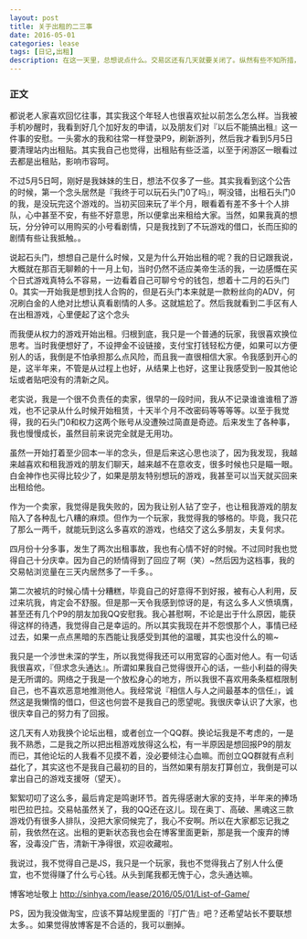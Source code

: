 ```yaml
---
layout: post
title: 关于出租的二三事
date: 2016-05-01
categories: lease
tags: [日记,出租]
description: 在这一天里，总想说点什么。交易区还有几天就要关闭了。纵然有些不知所措，但实际上心理准备肯定也早已做好了，觉得对这个结果，估计自己要背一半的锅。字太多，又矫情，各位看官悠着点~
---
```



### 正文


都说老人家喜欢回忆往事，其实我这个年轻人也很喜欢扯以前怎么怎么样。当我被手机吵醒时，我看到好几个加好友的申请，以及朋友们对『以后不能搞出租』这一件事的安慰。一头雾水的我和往常一样登录P9，刷新游列，然后我才看到5月5日要清理站内出租贴。其实我自己也觉得，出租贴有些泛滥，以至于闲游区一眼看过去都是出租贴，影响市容呵。

不过5月5日呵，刚好是我妹妹的生日，想法不仅多了一些。其实我看到这个公告的时候，第一个念头居然是『我终于可以玩石头门0了吗』，啊没错，出租石头门0的我，是没玩完这个游戏的。当初买回来玩了半个月，眼看着有差不多十个人排队，心中甚至不安，有些不好意思，所以便拿出来租给大家。当然，如果我真的想玩，分分钟可以用购买的小号看剧情，只是我找到了不玩游戏的借口，长而压抑的剧情有些让我抵触。。

说起石头门，想想自己是什么时候，又是为什么开始出租的呢？我的日记跟我说，大概就在那百无聊赖的十一月上旬，当时仍然不适应美帝生活的我，一边感慨在买个日式游戏真特么不容易，一边看着自己可聊兮兮的钱包，想着十二月的石头门0。其实一开始我是想到找人合购的，但是石头门本来就是一款粉丝向的ADV，何况刷白金的人绝对比想认真看剧情的人多。这就尴尬了。然后我就看到二手区有人在出租游戏，心里便起了这个念头

而我便从权力的游戏开始出租。归根到底，我只是一个普通的玩家，我很喜欢换位思考。当时我便想好了，不设押金不设链接，支付宝打钱轻松方便，如果可以方便别人的话，我倒是不怕承担那么点风险，而且我一直很相信大家。令我感到开心的是，这半年来，不管是从过程上也好，从结果上也好，这里让我感受到一股其他论坛或者贴吧没有的清新之风。

老实说，我是一个很不负责任的卖家，很早的一段时间，我从不记录谁谁谁租了游戏，也不记录从什么时候开始租赁，十天半个月不改密码等等等等。以至于我觉得，我的石头门0和权力这两个账号从没遭殃过简直是奇迹。后来发生了各种事，我也慢慢成长，虽然目前来说完全就是无用功。

虽然一开始打着至少回本一半的念头，但是后来这心思也淡了，因为我发现，我越来越喜欢和租我游戏的朋友们聊天，越来越不在意收支，很多时候也只是瞄一眼。白金神作也买得比较少了，如果是朋友特别想玩的游戏，我甚至可以当天就买回来出租给他。

作为一个卖家，我觉得是我失败的，因为我让别人钻了空子，也让租我游戏的朋友陷入了各种乱七八糟的麻烦。但作为一个玩家，我觉得我的够格的。毕竟，我只花了那么一两千，就能玩到这么多喜欢的游戏，也结交了这么多朋友，夫复何求。

四月份十分多事，发生了两次出租事故，我也有心情不好的时候。不过同时我也觉得自己十分庆幸。因为自己的矫情得到了回应了啊（笑）~然后因为这档事，我的交易帖浏览量在三天内居然多了一千多。。

第二次被坑的时候心情十分糟糕，毕竟自己的好意得不到好报，被有心人利用，反过来坑我，肯定会不舒服。但是那一天令我感到惊讶的是，有这么多人义愤填膺，甚至还有几个P9的朋友加我QQ安慰我。我心甚慰啊，不论是出于什么原因，能获得这样的待遇，我觉得自己是幸运的。所以其实我现在并不怨恨那个人，事情已经过去，如果一点点黑暗的东西能让我感受到其他的温暖，其实也没什么的嘛~

我只是一个涉世未深的学生，所以我觉得我还可以用宽容的心面对他人。有一句话我很喜欢，『但求念头通达』。所谓如果我自己觉得很开心的话，一些小利益的得失是无所谓的。网络之于我是一个放松身心的地方，所以我很不喜欢用条条框框限制自己，也不喜欢恶意地推测他人。我经常说『相信人与人之间最基本的信任』，诚然这是我懒惰的借口，但这也何尝不是我自己的愿望呢。我很庆幸认识了大家，也很庆幸自己的努力有了回报。

这几天有人劝我换个论坛出租，或者创立一个QQ群。换论坛我是不考虑的，一是我不熟悉，二是我之所以把出租游戏放得这么松，有一半原因是想回报P9的朋友而已，其他论坛的人我看不见摸不着，没必要倾注心血嘛。而创立QQ群就有点利益化了，其实这也不是我自己最初的目的，当然如果有朋友打算创立，我倒是可以拿出自己的游戏支援呀（望天）。

絮絮叨叨了这么多，最后肯定是鸣谢环节。首先得感谢大家的支持，半年来的捧场啦巴拉巴拉。交易帖虽然关了，我的QQ还在这儿。现在奥丁、高破、黑魂这三款游戏仍有很多人排队，没把大家伺候完了，我心不安啊。所以在大家都忘记我之前，我依然在这。出租的更新状态我也会在博客里面更新，那是我一个废弃的博客，没毒没广告，清新干净得很，欢迎收藏啦。

我说过，我不觉得自己是JS，我只是一个玩家，我也不觉得我占了别人什么便宜，也不觉得赚了什么亏心钱。从头到尾我都无愧于心，念头通达嘛。

博客地址敬上 http://sinhya.com/lease/2016/05/01/List-of-Game/


PS，因为我没做淘宝，应该不算站规里面的『打广告』吧？还希望站长不要联想太多。。如果觉得放博客是不合适的，我可以删掉。

